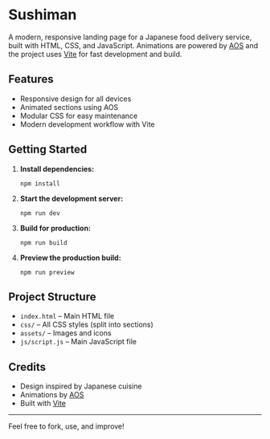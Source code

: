 # Sushiman

A modern, responsive landing page for a Japanese food delivery service, built with HTML, CSS, and JavaScript. Animations are powered by [AOS](https://michalsnik.github.io/aos/) and the project uses [Vite](https://vitejs.dev/) for fast development and build.

## Features

- Responsive design for all devices
- Animated sections using AOS
- Modular CSS for easy maintenance
- Modern development workflow with Vite

## Getting Started

1. **Install dependencies:**
   ```
   npm install
   ```

2. **Start the development server:**
   ```
   npm run dev
   ```

3. **Build for production:**
   ```
   npm run build
   ```

4. **Preview the production build:**
   ```
   npm run preview
   ```

## Project Structure

- `index.html` – Main HTML file
- `css/` – All CSS styles (split into sections)
- `assets/` – Images and icons
- `js/script.js` – Main JavaScript file

## Credits

- Design inspired by Japanese cuisine
- Animations by [AOS](https://michalsnik.github.io/aos/)
- Built with [Vite](https://vitejs.dev/)

---

Feel free to fork, use, and improve!
